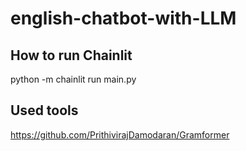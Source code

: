 # english-chatbot-with-LLM

## How to run Chainlit

python -m chainlit run main.py

## Used tools

https://github.com/PrithivirajDamodaran/Gramformer